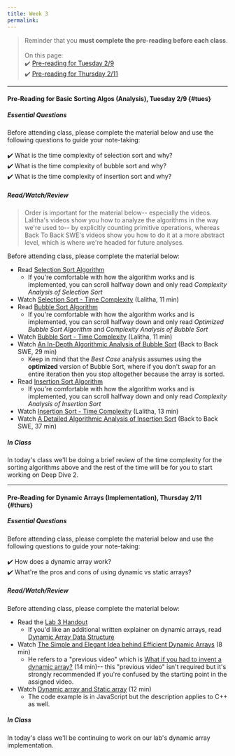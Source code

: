 ```yaml
---
title: Week 3
permalink: 
---
```


> Reminder that you **must complete the pre-reading before each class**.
<br><br>
On this page:  
✔️ [Pre-reading for Tuesday 2/9](#tues)  
✔️ [Pre-reading for Thursday 2/11](#thurs)

---

#### Pre-Reading for  Basic Sorting Algos (Analysis), Tuesday 2/9 {#tues}

##### Essential Questions
Before attending class, please complete the material below and use the following questions to guide your note-taking:  
<br>
✔️ What is the time complexity of selection sort and why?  
✔️ What is the time complexity of bubble sort and why?  
✔️ What is the time complexity of insertion sort and why?  

##### Read/Watch/Review
> Order is important for the material below-- especially the videos. Lalitha's videos show you how to analyze the algorithms in the way we're used to-- by explicitly counting primitive operations, whereas 
Back To Back SWE's videos show you how to do it at a more abstract level, which is where we're headed for future analyses. 

Before attending class, please complete the material below:
- Read [Selection Sort Algorithm](https://www.studytonight.com/data-structures/selection-sorting)
	- If you're comfortable with how the algorithm works and is implemented, you can scroll halfway down and only read *Complexity Analysis of Selection Sort*
- Watch [Selection Sort - Time Complexity](https://www.youtube.com/watch?v=PhNlp_q7mQk) (Lalitha, 11 min)
- Read [Bubble Sort Algorithm](https://www.studytonight.com/data-structures/bubble-sort)
	- If you're comfortable with how the algorithm works and is implemented, you can scroll halfway down and only read *Optimized Bubble Sort Algorithm* and *Complexity Analysis of Bubble Sort*
- Watch [Bubble Sort - Time Complexity](https://www.youtube.com/watch?v=Yffvd3pkTW4) (Lalitha, 11 min)
- Watch [An In-Depth Algorithmic Analysis of Bubble Sort](https://www.youtube.com/watch?v=euPlXW7dnlI) (Back to Back SWE, 29 min)
	- Keep in mind that the *Best Case* analysis assumes using the **optimized** version of Bubble Sort, where if you don't swap for an entire iteration then you stop altogether because the array is sorted.
- Read [Insertion Sort Algorithm](https://www.studytonight.com/data-structures/insertion-sorting)
	- If you're comfortable with how the algorithm works and is implemented, you can scroll halfway down and only read *Complexity Analysis of Insertion Sort*
- Watch [Insertion Sort - Time Complexity](https://www.youtube.com/watch?v=p6jppwMbB0k) (Lalitha, 13 min)
- Watch [A Detailed Algorithmic Analysis of Insertion Sort](https://www.youtube.com/watch?v=ufIET8dMnus) (Back to Back SWE, 37 min)


##### In Class
In today's class we'll be doing a brief review of the time complexity for the sorting algorithms above and the rest of the time will be for you to start working on Deep Dive 2.

---

#### Pre-Reading for Dynamic Arrays (Implementation), Thursday 2/11 {#thurs}

##### Essential Questions
Before attending class, please complete the material below and use the following questions to guide your note-taking:  
<br>
✔️ How does a dynamic array work?  
✔️ What're the pros and cons of using dynamic vs static arrays?  

##### Read/Watch/Review
Before attending class, please complete the material below:
- Read the [Lab 3 Handout](/sm21/lab03)
	- If you'd like an additional written explainer on dynamic arrays, read [Dynamic Array Data Structure](https://www.interviewcake.com/concept/cpp/dynamic-array)
- Watch [The Simple and Elegant Idea behind Efficient Dynamic Arrays](https://www.youtube.com/watch?v=Ij7NQ-0mIVA) (8 min)
	- He refers to a "previous video" which is [What if you had to invent a dynamic array?](https://www.youtube.com/watch?v=5AllG-i_yto) (14 min)-- this "previous video" isn't required but it's strongly recommended if you're confused by the starting point in the assigned video.
- Watch [Dynamic array and Static array](https://www.youtube.com/watch?v=i9mGE6-svxg) (12 min)
	- The code example is in JavaScript but the description applies to C++ as well.

##### In Class
In today's class we'll be continuing to work on our lab's dynamic array implementation.
